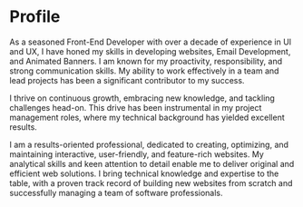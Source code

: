 # Profile
As a seasoned Front-End Developer with over a decade of experience in UI and UX, I have honed my skills in developing websites, Email Development, and Animated Banners. I am known for my proactivity, responsibility, and strong communication skills. My ability to work effectively in a team and lead projects has been a significant contributor to my success.

I thrive on continuous growth, embracing new knowledge, and tackling challenges head-on. This drive has been instrumental in my project management roles, where my technical background has yielded excellent results.

I am a results-oriented professional, dedicated to creating, optimizing, and maintaining interactive, user-friendly, and feature-rich websites. My analytical skills and keen attention to detail enable me to deliver original and efficient web solutions. I bring technical knowledge and expertise to the table, with a proven track record of building new websites from scratch and successfully managing a team of software professionals.
